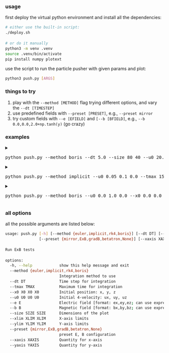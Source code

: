 ### usage

first deploy the virtual python environment and install all the dependencies:

```sh
# either use the built-in script:
./deploy.sh

# or do it manually
python3 -m venv .venv
source .venv/bin/activate
pip install numpy plotext
```

use the script to run the particle pusher with given params and plot:

```sh
python3 push.py [ARGS]
```

### things to try

1. play with the `--method [METHOD]` flag trying different options, and vary the `--dt [TIMESTEP]`
2. use predefined fields with `--preset [PRESET]`, e.g., `--preset mirror`
3. try custom fields with `--e [EFIELD]` and `[--b [BFIELD]`, e.g., `--b 0.0,0.0,2.0+np.tanh(y)` (go crazy)

### examples

<details>
<summary>
<pre>
python push.py --method boris --dt 5.0 --size 80 40 --u0 20.0 0.0 0.0 --tmax 500 --e 0.0,0.5,0.0 --b 0.0,0.0,1.0
</pre>
</summary>
![demo-1](demos/demo-1.png)
</details>

<details>
<summary>
<pre>
python push.py --method implicit --u0 0.05 0.1 0.0 --tmax 150 --preset mirror --dt 0.05
</pre>
</summary>
![demo-2](demos/demo-2.png)
</details>

<details>
<summary>
<pre>
python push.py --method boris --u0 0.0 1.0 0.0 --x0 0.0 0.0 0.0 --tmax 40 --preset betatron --dt 0.02
</pre>
</summary>
![demo-3](demos/demo-3.png)
</details>

### all options

all the possible arguments are listed below:
```sh
usage: push.py [-h] [--method {euler,implicit,rk4,boris}] [--dt DT] [--tmax TMAX] [--x0 X0 X0 X0] [--u0 U0 U0 U0] [--e E] [--b B] [--size SIZE SIZE] [--xlim XLIM XLIM] [--ylim YLIM YLIM]
               [--preset {mirror,ExB,gradB,betatron,None}] [--xaxis XAXIS] [--yaxis YAXIS]

Run ExB tests

options:
  -h, --help            show this help message and exit
  --method {euler,implicit,rk4,boris}
                        Integration method to use
  --dt DT               Time step for integration
  --tmax TMAX           Maximum time for integration
  --x0 X0 X0 X0         Initial position: x, y, z
  --u0 U0 U0 U0         Initial 4-velocity: ux, uy, uz
  --e E                 Electric field [format: ex,ey,ez; can use expressions with x, y, z, t]
  --b B                 Magnetic field [format: bx,by,bz; can use expressions with x, y, z, t]
  --size SIZE SIZE      Dimensions of the plot
  --xlim XLIM XLIM      X-axis limits
  --ylim YLIM YLIM      Y-axis limits
  --preset {mirror,ExB,gradB,betatron,None}
                        preset E, B configuration
  --xaxis XAXIS         Quantity for x-axis
  --yaxis YAXIS         Quantity for y-axis
```
